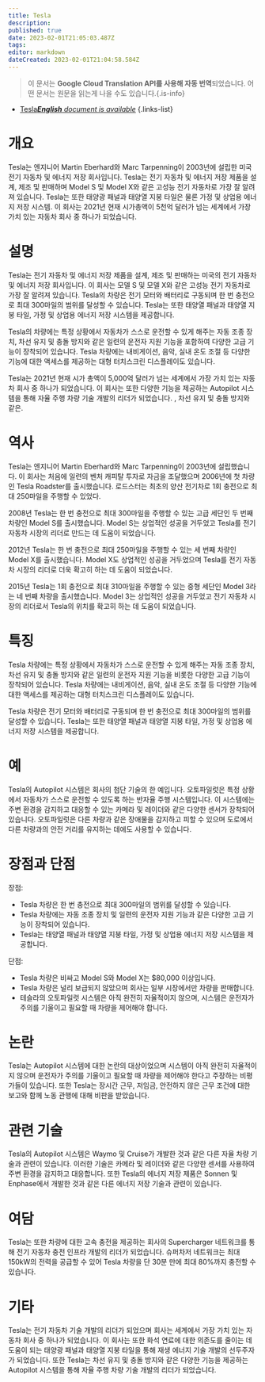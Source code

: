 ```yaml
---
title: Tesla
description: 
published: true
date: 2023-02-01T21:05:03.487Z
tags: 
editor: markdown
dateCreated: 2023-02-01T21:04:58.584Z
---
```


> 이 문서는 **Google Cloud Translation API를 사용해 자동 번역**되었습니다.
어떤 문서는 원문을 읽는게 나을 수도 있습니다.{.is-info}



- [Tesla***English** document is available*](/en/Knowledge-base/Dictionary/tesla)
{.links-list}


# 개요
Tesla는 엔지니어 Martin Eberhard와 Marc Tarpenning이 2003년에 설립한 미국 전기 자동차 및 에너지 저장 회사입니다. Tesla는 전기 자동차 및 에너지 저장 제품을 설계, 제조 및 판매하며 Model S 및 Model X와 같은 고성능 전기 자동차로 가장 잘 알려져 있습니다. Tesla는 또한 태양광 패널과 태양열 지붕 타일은 물론 가정 및 상업용 에너지 저장 시스템. 이 회사는 2021년 현재 시가총액이 5천억 달러가 넘는 세계에서 가장 가치 있는 자동차 회사 중 하나가 되었습니다.

# 설명
Tesla는 전기 자동차 및 에너지 저장 제품을 설계, 제조 및 판매하는 미국의 전기 자동차 및 에너지 저장 회사입니다. 이 회사는 모델 S 및 모델 X와 같은 고성능 전기 자동차로 가장 잘 알려져 있습니다. Tesla의 차량은 전기 모터와 배터리로 구동되며 한 번 충전으로 최대 300마일의 범위를 달성할 수 있습니다. Tesla는 또한 태양열 패널과 태양열 지붕 타일, 가정 및 상업용 에너지 저장 시스템을 제공합니다.

Tesla의 차량에는 특정 상황에서 자동차가 스스로 운전할 수 있게 해주는 자동 조종 장치, 차선 유지 및 충돌 방지와 같은 일련의 운전자 지원 기능을 포함하여 다양한 고급 기능이 장착되어 있습니다. Tesla 차량에는 내비게이션, 음악, 실내 온도 조절 등 다양한 기능에 대한 액세스를 제공하는 대형 터치스크린 디스플레이도 있습니다.

Tesla는 2021년 현재 시가 총액이 5,000억 달러가 넘는 세계에서 가장 가치 있는 자동차 회사 중 하나가 되었습니다. 이 회사는 또한 다양한 기능을 제공하는 Autopilot 시스템을 통해 자율 주행 차량 기술 개발의 리더가 되었습니다. , 차선 유지 및 충돌 방지와 같은.

# 역사
Tesla는 엔지니어 Martin Eberhard와 Marc Tarpenning이 2003년에 설립했습니다. 이 회사는 처음에 일련의 벤처 캐피탈 투자로 자금을 조달했으며 2006년에 첫 차량인 Tesla Roadster를 출시했습니다. 로드스터는 최초의 양산 전기차로 1회 충전으로 최대 250마일을 주행할 수 있었다.

2008년 Tesla는 한 번 충전으로 최대 300마일을 주행할 수 있는 고급 세단인 두 번째 차량인 Model S를 출시했습니다. Model S는 상업적인 성공을 거두었고 Tesla를 전기 자동차 시장의 리더로 만드는 데 도움이 되었습니다.

2012년 Tesla는 한 번 충전으로 최대 250마일을 주행할 수 있는 세 번째 차량인 Model X를 출시했습니다. Model X도 상업적인 성공을 거두었으며 Tesla를 전기 자동차 시장의 리더로 더욱 확고히 하는 데 도움이 되었습니다.

2015년 Tesla는 1회 충전으로 최대 310마일을 주행할 수 있는 중형 세단인 Model 3라는 네 번째 차량을 출시했습니다. Model 3는 상업적인 성공을 거두었고 전기 자동차 시장의 리더로서 Tesla의 위치를 확고히 하는 데 도움이 되었습니다.

# 특징
Tesla 차량에는 특정 상황에서 자동차가 스스로 운전할 수 있게 해주는 자동 조종 장치, 차선 유지 및 충돌 방지와 같은 일련의 운전자 지원 기능을 비롯한 다양한 고급 기능이 장착되어 있습니다. Tesla 차량에는 내비게이션, 음악, 실내 온도 조절 등 다양한 기능에 대한 액세스를 제공하는 대형 터치스크린 디스플레이도 있습니다.

Tesla 차량은 전기 모터와 배터리로 구동되며 한 번 충전으로 최대 300마일의 범위를 달성할 수 있습니다. Tesla는 또한 태양열 패널과 태양열 지붕 타일, 가정 및 상업용 에너지 저장 시스템을 제공합니다.

# 예
Tesla의 Autopilot 시스템은 회사의 첨단 기술의 한 예입니다. 오토파일럿은 특정 상황에서 자동차가 스스로 운전할 수 있도록 하는 반자율 주행 시스템입니다. 이 시스템에는 주변 환경을 감지하고 대응할 수 있는 카메라 및 레이더와 같은 다양한 센서가 장착되어 있습니다. 오토파일럿은 다른 차량과 같은 장애물을 감지하고 피할 수 있으며 도로에서 다른 차량과의 안전 거리를 유지하는 데에도 사용할 수 있습니다.

# 장점과 단점

장점:
- Tesla 차량은 한 번 충전으로 최대 300마일의 범위를 달성할 수 있습니다.
- Tesla 차량에는 자동 조종 장치 및 일련의 운전자 지원 기능과 같은 다양한 고급 기능이 장착되어 있습니다.
- Tesla는 태양열 패널과 태양열 지붕 타일, 가정 및 상업용 에너지 저장 시스템을 제공합니다.

단점:
- Tesla 차량은 비싸고 Model S와 Model X는 $80,000 이상입니다.
- Tesla 차량은 널리 보급되지 않았으며 회사는 일부 시장에서만 차량을 판매합니다.
- 테슬라의 오토파일럿 시스템은 아직 완전히 자율적이지 않으며, 시스템은 운전자가 주의를 기울이고 필요할 때 차량을 제어해야 합니다.

# 논란
Tesla는 Autopilot 시스템에 대한 논란의 대상이었으며 시스템이 아직 완전히 자율적이지 않으며 운전자가 주의를 기울이고 필요할 때 차량을 제어해야 한다고 주장하는 비평가들이 있습니다. 또한 Tesla는 장시간 근무, 저임금, 안전하지 않은 근무 조건에 대한 보고와 함께 노동 관행에 대해 비판을 받았습니다.

# 관련 기술
Tesla의 Autopilot 시스템은 Waymo 및 Cruise가 개발한 것과 같은 다른 자율 차량 기술과 관련이 있습니다. 이러한 기술은 카메라 및 레이더와 같은 다양한 센서를 사용하여 주변 환경을 감지하고 대응합니다. 또한 Tesla의 에너지 저장 제품은 Sonnen 및 Enphase에서 개발한 것과 같은 다른 에너지 저장 기술과 관련이 있습니다.

# 여담
Tesla는 또한 차량에 대한 고속 충전을 제공하는 회사의 Supercharger 네트워크를 통해 전기 자동차 충전 인프라 개발의 리더가 되었습니다. 슈퍼차저 네트워크는 최대 150kW의 전력을 공급할 수 있어 Tesla 차량을 단 30분 만에 최대 80%까지 충전할 수 있습니다.

# 기타
Tesla는 전기 자동차 기술 개발의 리더가 되었으며 회사는 세계에서 가장 가치 있는 자동차 회사 중 하나가 되었습니다. 이 회사는 또한 화석 연료에 대한 의존도를 줄이는 데 도움이 되는 태양광 패널과 태양열 지붕 타일을 통해 재생 에너지 기술 개발의 선두주자가 되었습니다. 또한 Tesla는 차선 유지 및 충돌 방지와 같은 다양한 기능을 제공하는 Autopilot 시스템을 통해 자율 주행 차량 기술 개발의 리더가 되었습니다.